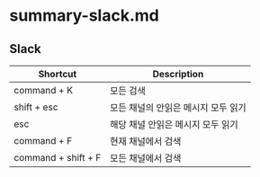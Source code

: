 # summary-slack.md

## Slack

| Shortcut            | Description          |
|---------------------|----------------------|
| command + K         | 모든 검색                |
| shift + esc         | 모든 채널의 안읽은 메시지 모두 읽기 |
| esc                 | 해당 채널 안읽은 메시지 모두 읽기  |
| command + F         | 현재 채널에서 검색           |
| command + shift + F | 모든 채널에서 검색           |
